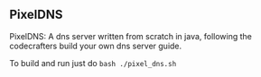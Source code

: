 ## PixelDNS

PixelDNS: A dns server written from scratch in java, following the codecrafters build your own dns server guide.

To build and run just do `bash ./pixel_dns.sh`


